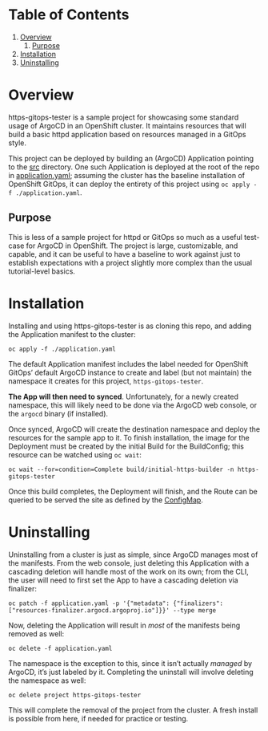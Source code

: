 
# Table of Contents

1.  [Overview](#orgd792226)
    1.  [Purpose](#org3d6d948)
2.  [Installation](#org21fd45b)
3.  [Uninstalling](#orgaa34586)



<a id="orgd792226"></a>

# Overview

<span class="underline">https-gitops-tester</span> is a sample project for showcasing some standard usage of
ArgoCD in an OpenShift cluster. It maintains resources that will build a basic
httpd application based on resources managed in a GitOps style.

This project can be deployed by building an (ArgoCD) Application pointing to the
[src](./src) directory. One such Application is deployed at the root of the repo in
[application.yaml](./application.yaml); assuming the cluster has the baseline installation of
OpenShift GitOps, it can deploy the entirety of this project using
`oc apply -f ./application.yaml`.


<a id="org3d6d948"></a>

## Purpose

This is less of a sample project for httpd or GitOps so much as a useful
test-case for ArgoCD in OpenShift. The project is large, customizable, and
capable, and it can be useful to have a baseline to work against just to
establish expectations with a project slightly more complex than the usual
tutorial-level basics.


<a id="org21fd45b"></a>

# Installation

Installing and using <span class="underline">https-gitops-tester</span> is as cloning this repo, and adding the
Application manifest to the cluster:

    oc apply -f ./application.yaml

The default Application manifest includes the label needed for OpenShift GitOps&rsquo;
default ArgoCD instance to create and label (but not maintain) the namespace it
creates for this project, `https-gitops-tester`.

**The App will then need to synced**. Unfortunately, for a newly created namespace,
this will likely need to be done via the ArgoCD web console, or the `argocd`
binary (if installed).

Once synced, ArgoCD will create the destination namespace and deploy the
resources for the sample app to it. To finish installation, the image for the
Deployment must be created by the initial Build for the BuildConfig; this
resource can be watched using `oc wait`:

    oc wait --for=condition=Complete build/initial-https-builder -n https-gitops-tester

Once this build completes, the Deployment will finish, and the Route can be
queried to be served the site as defined by the [ConfigMap](src/configmap.yaml).


<a id="orgaa34586"></a>

# Uninstalling

Uninstalling from a cluster is just as simple, since ArgoCD manages most of the
manifests. From the web console, just deleting this Application with a cascading
deletion will handle most of the work on its own; from the CLI, the user will
need to first set the App to have a cascading deletion via finalizer:

    oc patch -f application.yaml -p '{"metadata": {"finalizers": ["resources-finalizer.argocd.argoproj.io"]}}' --type merge

Now, deleting the Application will result in *most* of the manifests being removed
as well:

    oc delete -f application.yaml

The namespace is the exception to this, since it isn&rsquo;t actually *managed* by
ArgoCD, it&rsquo;s just labeled by it. Completing the uninstall will involve deleting
the namespace as well:

    oc delete project https-gitops-tester

This will complete the removal of the project from the cluster. A fresh install
is possible from here, if needed for practice or testing.

